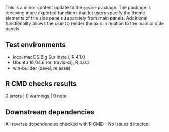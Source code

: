 This is a minor content update to the `ggside` package. The package is receiving more exported functions that let users specify the theme elements of the side panels separately from main panels. Additional functionality allows the user to render the axis in relation to the main or side panels.

## Test environments
* local macOS Big Sur install, R 4.1.0
* Ubuntu 16.04.6 (on travis-ci), R 4.0.2
* win-builder (devel, release)


## R CMD checks results

0 errors | 0 warnings | 0 note

## Downstream dependencies

All reverse dependencies checked with R CMD - No issues detected.
